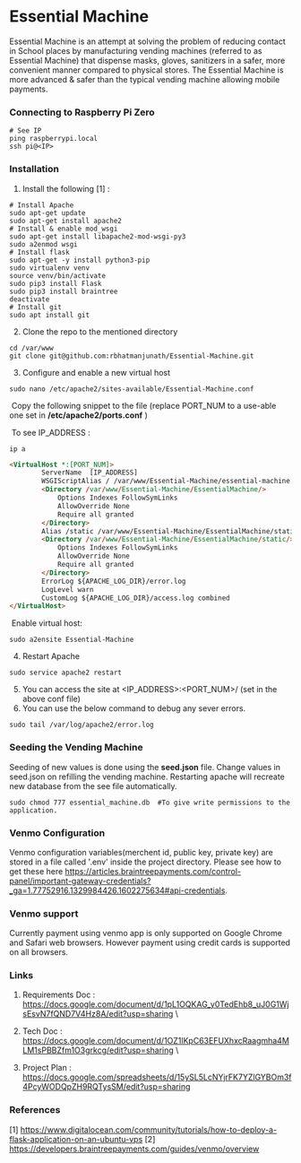 # Essential Machine
Essential Machine is an attempt at solving the problem of reducing contact in School places by manufacturing vending machines (referred to as Essential Machine) that dispense masks, gloves, sanitizers in a safer, more convenient manner compared to physical stores. The Essential Machine is more advanced & safer than the typical vending machine allowing mobile payments.

### Connecting to Raspberry Pi Zero

```shell
# See IP
ping raspberrypi.local 
ssh pi@<IP>
```

### Installation 

1. Install the following [1] :

```shell
# Install Apache
sudo apt-get update
sudo apt-get install apache2
# Install & enable mod_wsgi
sudo apt-get install libapache2-mod-wsgi-py3
sudo a2enmod wsgi
# Install flask
sudo apt-get -y install python3-pip
sudo virtualenv venv
source venv/bin/activate 
sudo pip3 install Flask 
sudo pip3 install braintree
deactivate
# Install git
sudo apt install git
```

2. Clone the repo to the mentioned directory

```shell
cd /var/www
git clone git@github.com:rbhatmanjunath/Essential-Machine.git
```

3. Configure and enable a new virtual host

```shell
sudo nano /etc/apache2/sites-available/Essential-Machine.conf
```

​	Copy the following snippet to the file (replace PORT_NUM to a use-able one  set in 	**/etc/apache2/ports.conf** )

​	To see IP_ADDRESS :

```shell
ip a 
```

```html
<VirtualHost *:[PORT_NUM]>
		ServerName  [IP_ADDRESS]
		WSGIScriptAlias / /var/www/Essential-Machine/essential-machine.wsgi
		<Directory /var/www/Essential-Machine/EssentialMachine/>
			Options Indexes FollowSymLinks
        	AllowOverride None
        	Require all granted
		</Directory>
		Alias /static /var/www/Essential-Machine/EssentialMachine/static
		<Directory /var/www/Essential-Machine/EssentialMachine/static/>
			Options Indexes FollowSymLinks
        	AllowOverride None
        	Require all granted
		</Directory>
		ErrorLog ${APACHE_LOG_DIR}/error.log
		LogLevel warn
		CustomLog ${APACHE_LOG_DIR}/access.log combined
</VirtualHost>
```

​	Enable virtual host:

```shell
sudo a2ensite Essential-Machine
```

4. Restart Apache

```shell
sudo service apache2 restart
```

5. You can access the site at <IP_ADDRESS>:<PORT_NUM>/ (set in the above conf file)
6. You can use the below command to debug any sever errors. 

```shell
sudo tail /var/log/apache2/error.log
```



### Seeding the Vending Machine

Seeding of new values is done using the **seed.json** file. Change values in seed.json on refilling the vending machine. Restarting apache will recreate new database from the see file automatically. 

```shell
sudo chmod 777 essential_machine.db  #To give write permissions to the application.
```


### Venmo Configuration
Venmo configuration variables(merchent id, public key, private key) are stored in a file called '.env' inside the project directory. Please see how to get these here https://articles.braintreepayments.com/control-panel/important-gateway-credentials?_ga=1.77752916.1329984426.1602275634#api-credentials.

### Venmo support
Currently payment using venmo app is only supported on Google Chrome and Safari web browsers. However payment using credit cards is supported on all browsers.


### Links

1. Requirements Doc : https://docs.google.com/document/d/1pL1OQKAG_y0TedEhb8_uJ0G1WjsEsvN7fQND7V4Hz8A/edit?usp=sharing \

2. Tech Doc : https://docs.google.com/document/d/1OZ1lKpC63EFUXhxcRaagmha4MLM1sPBBZfm1O3grkcg/edit?usp=sharing \

3. Project Plan : https://docs.google.com/spreadsheets/d/15ySL5LcNYjrFK7YZlGYBOm3f4PcyWODQpZH9RQTysSM/edit?usp=sharing

### References

[1] https://www.digitalocean.com/community/tutorials/how-to-deploy-a-flask-application-on-an-ubuntu-vps
[2] https://developers.braintreepayments.com/guides/venmo/overview
